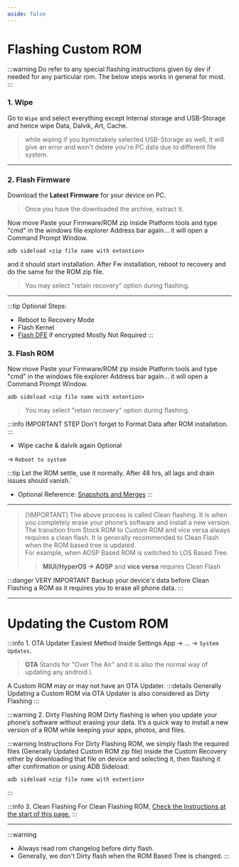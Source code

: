 ```yaml
---
aside: false
---
```

# Flashing Custom ROM
:::warning Do refer to any special flashing instructions given by dev if needed for any particular rom.
The below steps works in general for most.
:::

### 1. Wipe
Go to `Wipe` and select everything except Internal storage and USB-Storage and hence wipe Data, Dalvik, Art, Cache.
> while wiping if you bymistakely selected USB-Storage as well, it will give an error and won't delete you're PC data due to different file system.
- - -
### 2. Flash Firmware


Download the **Latest Firmware** for your device on PC. <!-- Firmware Download link may require change.  -->
<CustomButton link="https://xmfirmwareupdater.com" label="Visit XM Firmware Updater Website" />
> Once you have the downloaded the archive, extract it.

Now move Paste your Firmware/ROM zip inside Platform tools and type "cmd" in the windows file explorer Address bar again...
it will open a Command Prompt Window.
```
adb sideload <zip file name with extention>
```
and it should start installation.
After Fw installation, reboot to recovery and do the same for the ROM zip file.

> You may select "retain recovery" option during flashing.
- - -
:::tip Optional Steps:
* Reboot to Recovery Mode
* Flash Kernel
* [Flash DFE](/custom-rom-guide/common/boot-into-recovery-mode#check-custom-recovery-encryption) if encrypted <Badge type="danger">Mostly Not Required</Badge>
:::

### 3. Flash ROM
Now move Paste your Firmware/ROM zip inside Platform tools and type "cmd" in the windows file explorer Address bar again...
it will open a Command Prompt Window.
```
adb sideload <zip file name with extention>
```
> You may select "retain recovery" option during flashing.

:::info IMPORTANT STEP
Don't forget to Format Data after ROM installation.
:::


* Wipe cache & dalvik again <Badge type="info">Optional</Badge>

-> `Reboot to system`

:::tip Let the ROM settle, use it normally. After 48 hrs, all lags and drain issues should vanish.`
* Optional Reference: [Snapshots and Merges](https://twrp.me/faq/snapshotsandmerges.html)
:::
- - -
> [!IMPORTANT] The above process is called Clean flashing. 
> It is when you completely erase your phone’s software and install a new version.
> The transition from Stock ROM to Custom ROM and vice versa always requires a clean flash. It is generally recommended to Clean Flash when the ROM based tree is updated.\
> For example, when AOSP Based ROM is switched to LOS Based Tree.
> 
> > __MIUI/HyperOS -> AOSP__ and __vice versa__ requires Clean Flash

:::danger VERY IMPORTANT
 Backup your device's data before Clean Flashing a ROM as it requires you to erase all phone data.
:::

- - -
# Updating the Custom ROM
:::info 1. OTA Updater <Badge type="info">Easiest Method</Badge>
Inside Settings App -> ... -> `System Updates`.
> **OTA** Stands for "Over The Air" and it is also the normal way of updating any android.\

A Custom ROM may or may not have an OTA Updater.
:::details 
Generally Updating a Custom ROM via OTA Updater is also considered as Dirty Flashing 
:::


:::warning 2. Dirty Flashing ROM
Dirty flashing is when you update your phone’s software without erasing your data. It’s a quick way to install a new version of a ROM while keeping your apps, photos, and files. 

:::warning Instructions
For Dirty Flashing ROM, we simply flash the required files (Generally Updated Custom ROM zip file) inside the Custom Recovery either by downloading that file on device and selecting it, then flashing it after confirmation or using ADB Sideload:
```
adb sideload <zip file name with extention>
```
:::


:::info 3. Clean Flashing
For Clean Flashing ROM, [Check the Instructions at the start of this page.](/custom-rom-guide/marble/flash-custom-rom#flashing-custom-rom)
:::

- - -

:::warning 
* Always read rom changelog before dirty flash. 
* Generally, we don't Dirty flash when the ROM Based Tree is changed. 
:::
